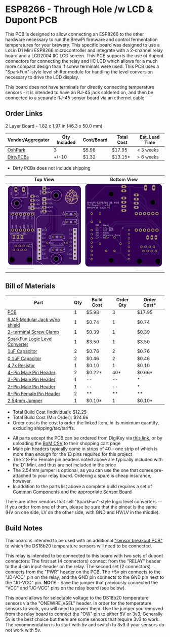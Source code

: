ESP8266 - Through Hole /w LCD & Dupont PCB
==========================================

This PCB is designed to allow connecting an ESP8266 to the other hardware necessary to run the BrewPi firmware and 
control fermentation temperatures for your brewery. This specific board was designed to use a LoLin D1 Mini ESP8266 
microcontroller and integrate with a 2-channel relay board and a LCD2004 IIC LCD screen. This PCB supports the use of 
dupont connectors for connecting the relay and IIC LCD which allows for a much more compact design than if screw 
terminals were used. This PCB uses a "SparkFun"-style level shifter module for handling the level conversion necessary 
to drive the LCD display.

This board does not have terminals for directly connecting temperature sensors - it is intended to have an RJ-45 jack 
soldered on, and then be connected to a separate RJ-45 sensor board via an ethernet cable. 


Order Links
-----------

2 Layer Board - 1.82 x 1.97 in (46.3 x 50.0 mm)

| Vendor/Aggregator                                                                                        | Qty Included | Cost/Board | Total Cost | Est. Lead Time |
|----------------------------------------------------------------------------------------------------------| ------------ | ---------- | ---------- |----------------|
| [OshPark](https://oshpark.com/shared_projects/ZyUfectQ)                                                  | 3            | $5.98      | $17.95     | < 3 weeks      |
| [DirtyPCBs](https://dirtypcbs.com/store/designer/details/Thorrak/6448/brewpi-esp8266-lcd-th-dupont-v1-1) | +/-10        | $1.32      | $13.15*    | > 6 weeks      |

- Dirty PCBs does not include shipping

| Top View          | Bottom View          |
| ----------------- |:--------------------:|
| ![Board Top][top] | ![Board Bottom][bot] |

[top]: imgs/LCD%20TH%20Dupont%20Top.png "Board Top"
[bot]: imgs/LCD%20TH%20Dupont%20Bottom.png "Board Bottom"


Bill of Materials
------------------------------

| Part                                                                                                                   | Qty | Build Cost | Order Qty | Order Cost* |
|------------------------------------------------------------------------------------------------------------------------|-----|------------|-----------|-------------|
| [PCB](https://oshpark.com/shared_projects/ZyUfectQ)                                                                    | 1   | $5.98      | 3         | $17.95      |
| [RJ45 Modular Jack w/no shield](https://www.digikey.com/en/products/detail/stewart-connector/SS-90000-001/14548964)    | 1   | $0.74      | 1         | $0.74       |
| [2-terminal Screw Clamp](https://www.digikey.com/en/products/detail/w%C3%BCrth-elektronik/691137710002/6644051)        | 1   | $0.39      | 1         | $0.39       |
| [SparkFun Logic Level Converter](https://www.digikey.com/en/products/detail/sparkfun-electronics/BOB-12009/5673795)    | 1   | $3.50      | 1         | $3.50       |
| [1uF Capacitor](https://www.digikey.com/en/products/detail/tdk-corporation/FG18X7R1E105KRT00/7326658)                  | 2   | $0.76      | 2         | $0.76       |
| [0.1uF Capacitor](https://www.digikey.com/en/products/detail/kemet/C315C104M5U5TA7303/3726116)                         | 2   | $0.46      | 2         | $0.46       |
| [4.7k Resistor](https://www.digikey.com/en/products/detail/stackpole-electronics-inc/CF14JT4K70/1741428)               | 1   | $0.10      | 1         | $0.10       |
| [4-Pin Male Pin Header](https://www.digikey.com/en/products/detail/sullins-connector-solutions/PRPC040SAAN-RC/2775214) | 2   | $0.22*     | 40*       | $0.66*      |
| [3-Pin Male Pin Header](https://www.digikey.com/en/products/detail/sullins-connector-solutions/PRPC040SAAN-RC/2775214) | 1   | --         | --        | *           |
| [2-Pin Male Pin Header](https://www.digikey.com/en/products/detail/sullins-connector-solutions/PRPC040SAAN-RC/2775214) | 1   | --         | --        | *           |
| [8-Pin Female Pin Header](https://www.digikey.com/en/products/detail/adam-tech/RS1-08-G/9832056)                       | 2   | **         | **        | **          |
| [2.54mm Jumper](https://www.digikey.com/en/products/detail/sullins-connector-solutions/STC02SYAN/76372)                | 1   | $0.10*     | 1         | $0.10*      |

* Total Build Cost (Individual): $12.25
* Total Build Cost (Min Order): $24.66
* Order cost is the cost to order the linked item, in its minimum quantity, excluding shipping/tax/tariffs.

- All parts except the PCB can be ordered from DigiKey via [this link](https://www.digikey.com/short/3413mw09), or by uploading the [BoM CSV](D1%20-%20LCD%20TH%20Dupont%20DigiKey%20BOM.csv) to their shopping cart page
- Male pin headers typically come in strips of 40 - one strip of which is more than enough for the 13 pins required for this project
- The 2 8-Pin Female pin headers noted above are typically included with the D1 Mini, and thus are not included in the price
- The 2.54mm jumper is optional, as you can use the one that comes pre-attached to your relay board. Ordering a spare is cheap insurance, however.
- In addition to the parts list above a complete build requires a set of [Common Components](Common%20Components.md) and the appropriate [Sensor Board](../BrewPi%20Sensor%20Boards/README.md)

There are other vendors that sell "SparkFun"-style logic level converters -- If you order from one of them, please be sure that the pinout is the same (HV on one side, LV on the other side, with GND and HV/LV in the middle).




Build Notes
-----------

This board is intended to be used with an additional ["sensor breakout PCB"](../BrewPi%20Sensor%20Boards/README.md) to which the DS18b20 temperature sensors will need to be connected. 

This relay is intended to be connected to this board with two sets of dupont connectors: The first set (4 connectors) connect from the "RELAY" header to the 4-pin input-header on the relay. The second set (2 connectors) connects from the "PWR" header on the PCB. The +5v pin connects to the "JD-VCC" pin on the relay, and the GND pin connects to the GND pin next to the "JD-VCC" pin. **NOTE** - Save the jumper that previously connected the "VCC" and "JC-VCC" pins on the relay board (see below).

This board allows for selectable voltage to the DS18b20 temperature sensors via the "ONEWIRE_VSEL" header. In order for the temperature sensors to work, you will need to power them. Use the jumper you removed from the relay board to connect the "OW" pin to either 5V or 3v3. Generally 5v is the best choice but there are some sensors that require 3v3 to work. The recommendation is to start with 5v and switch to 3v3 if your sensors do not work with 5v.